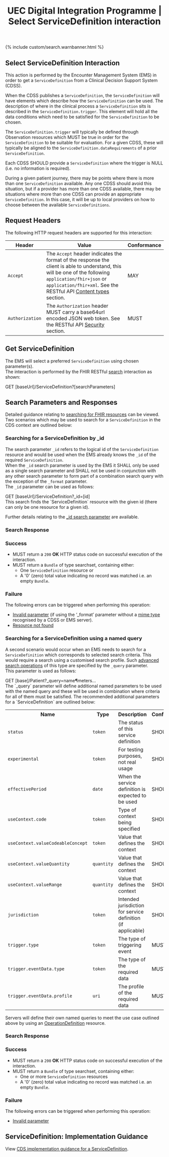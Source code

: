 ﻿---
title: UEC Digital Integration Programme | Select ServiceDefinition interaction
keywords: servicedefinition, rest,
tags: [rest,fhir,api]
sidebar: ctp_rest_sidebar
permalink: api_get_service_definition.html
summary: Select a ServiceDefinition interaction
---

{% include custom/search.warnbanner.html %}

<!--
{% include custom/fhir.referencemin.html  resource="" userlink="" page="" fhirname="Service Definition" fhirlink="[Service Definition](http://hl7.org/fhir/stu3/servicedefinition.html)" content="User Stories" userlink="" %}
-->

## Select ServiceDefinition Interaction ##
This action is performed by the Encounter Management System (EMS) in order to get a `ServiceDefinition` from a Clinical Decision Support System (CDSS).

When the CDSS publishes a `ServiceDefinition`, the `ServiceDefinition` will have elements which describe how the `ServiceDefinition` can be used. The description of where in the clinical process a `ServiceDefinition` sits is described in the `ServiceDefinition.trigger`. This element will hold all the data conditions which need to be satisfied for the `ServiceDefinition` to be chosen.

The `ServiceDefinition.trigger` will typically be defined through Observation resources which MUST be true in order for the `ServiceDefinition` to be suitable for evaluation. For a given CDSS, these will typically be aligned to the `ServiceDefinition.dataRequirements` of a prior `ServiceDefinition`.

Each CDSS SHOULD provide a `ServiceDefinition` where the trigger is NULL (i.e. no information is required).

During a given patient journey, there may be points where there is more than one `ServiceDefinition` available. Any one CDSS should avoid this situation, but if a provider has more than one CDSS available, there may be situations where more than one CDSS can provide an appropriate `ServiceDefinition`. In this case, it will be up to local providers on how to choose between the available `ServiceDefinitions`. 

## Request Headers ##
The following HTTP request headers are supported for this interaction: 


| Header               | Value |Conformance |
|----------------------|-------|-------|
| `Accept`      | The `Accept` header indicates the format of the response the client is able to understand, this will be one of the following `application/fhir+json` or `application/fhir+xml`. See the RESTful API [Content types](api_general_guidance.html#content-types) section. | MAY |
| `Authorization`      | The `Authorization` header MUST carry a base64url encoded JSON web token. See the RESTful API [Security](api_security.html) section. | MUST |


## Get ServiceDefinition ##
The EMS will select a preferred `ServiceDefinition` using chosen parameter(s).  
The interaction is performed by the FHIR RESTful [search](https://www.hl7.org/fhir/stu3/http.html#search) interaction as shown:  

<div markdown="span" class="alert alert-success" role="alert">
GET [baseUrl]/ServiceDefinition?[searchParameters]</div>  

## Search Parameters and Responses ##
Detailed guidance relating to [searching for FHIR resources](https://www.hl7.org/fhir/stu3/search.html) can be viewed.  
Two scenarios which may be used to search for a `ServiceDefinition` in the CDS context are outlined below:
### Searching for a ServiceDefinition by _id ###
The search parameter `_id` refers to the logical id of the `ServiceDefinition` resource and would be used when the EMS already knows the `_id` of the required `ServiceDefinition`.  
When the `_id` search parameter is used by the EMS it SHALL only be used as a single search parameter and SHALL not be used in conjunction with any other search parameter to form part of a combination search query with the exception of the `_format` parameter.  
The `_id` parameter can be used as follows:  

<div markdown="span" class="alert alert-success" role="alert">
GET [baseUrl]/ServiceDefinition?_id=[id]</div> 
This search finds the `ServiceDefinition` resource with the given id (there can only be one resource for a given id).   

Further details relating to the [_id search parameter](https://www.hl7.org/fhir/stu3/search.html#id) are available.  

<!--More information required on potential searches and search parameter combinations from the CTP programme-->

<!--
Add explanatory diagram here? Would they want the list of possible responses and error codes?
-->
### Search Response ###

### Success ###

* MUST return a `200` **OK** HTTP status code on successful execution of the interaction.
* MUST return a `Bundle` of type searchset, containing either:
   - One `ServiceDefinition` resource or
   - A '0' (zero) total value indicating no record was matched i.e. an empty `Bundle`.  

### Failure ###
The following errors can be triggered when performing this operation:  
 
* [Invalid parameter](api_general_guidance.html#parameters) (if using the ‘_format’ parameter without a [mime type](api_general_guidance.html#content-types) recognised by a CDSS or EMS server). 
* [Resource not found](api_general_guidance.html#resource-not-found)

### Searching for a ServiceDefinition using a named query ###  
A second scenario would occur when an EMS needs to search for a `ServiceDefinition` which corresponds to selected search criteria. This would require a search using a customised search profile. Such [advanced search operations](https://www.hl7.org/fhir/stu3/search.html#query) of this type are specified by the `_query` parameter.  
This parameter is used as follows:  
<div markdown="span" class="alert alert-success" role="alert">
GET [base]/Patient?_query=name&parameters...</div> 
The `_query` parameter will define additional named parameters to be used with the named query and these will be used in combination where criteria for all of them must be satisfied.  
The recommended additional parameters for a `ServiceDefinition` are outlined below:

<table style="min-width:100%;width:100%">
<tr>
    <th style="width:20%;">Name</th>
   <th style="width:15%;">Type</th> 
    <th style="width:35%;">Description</th>
    <th style="width:5%;">Conformance</th>
    <th style="width:40%;">Path</th>
</tr>
<tr>
    <td><code class="highlighter-rouge">status</code></td>
    <td><code class="highlighter-rouge">token</code></td>
    <td>The status of this service definition</td>
    <td>SHOULD</td>
    <td><code class="highlighter-rouge">ServiceDefinition.status</code></td>
</tr>
<tr>
    <td><code class="highlighter-rouge">experimental</code></td>
    <td><code class="highlighter-rouge">token</code></td> 
    <td>For testing purposes, not real usage</td>
    <td>SHOULD</td>
    <td><code class="highlighter-rouge">ServiceDefinition.</code><br><code class="highlighter-rouge">experimental</code></td>
</tr>
<tr>
    <td><code class="highlighter-rouge">effectivePeriod</code></td>
    <td><code class="highlighter-rouge">date</code></td> 
    <td>When the service definition is expected to be used</td>
    <td>SHOULD</td>
    <td><code class="highlighter-rouge">ServiceDefinition.</code><br><code class="highlighter-rouge">effectivePeriod</code></td>
</tr> 
<tr>
    <td><code class="highlighter-rouge">useContext.code</code></td>
  <td><code class="highlighter-rouge">token</code></td> 
    <td>Type of context being specified</td>
    <td>SHOULD</td>
    <td><code class="highlighter-rouge">ServiceDefinition.</code><br><code class="highlighter-rouge">useContext.code</code></td>
</tr>
<tr>
    <td><code class="highlighter-rouge">useContext.valueCodeableConcept</code></td>
  <td><code class="highlighter-rouge">token</code></td> 
    <td>Value that defines the context</td>
    <td>SHOULD</td>
    <td><code class="highlighter-rouge">ServiceDefinition.useContext.</code><br><code class="highlighter-rouge">valueCodeableConcept</code></td>
</tr>
<tr>
    <td><code class="highlighter-rouge">useContext.valueQuantity</code></td>
  <td><code class="highlighter-rouge">quantity</code></td> 
    <td>Value that defines the context</td>
    <td>SHOULD</td>
    <td><code class="highlighter-rouge">ServiceDefinition.useContext.</code><br><code class="highlighter-rouge">valueQuantity</code></td>
</tr>
<tr>
    <td><code class="highlighter-rouge">useContext.valueRange</code></td>
  <td><code class="highlighter-rouge">quantity</code></td> 
    <td>Value that defines the context</td>
    <td>SHOULD</td>
    <td><code class="highlighter-rouge">ServiceDefinition.useContext.</code><br><code class="highlighter-rouge">valueRange</code></td>
</tr>
<tr>
    <td><code class="highlighter-rouge">jurisdiction</code></td>
 <td><code class="highlighter-rouge">token</code></td>
    <td>Intended jurisdiction for service definition (if applicable)</td>
    <td>SHOULD</td>
    <td><code class="highlighter-rouge">ServiceDefinition.jurisdiction</code></td>
</tr>
<tr>
    <td><code class="highlighter-rouge">trigger.type</code></td>
 <td><code class="highlighter-rouge">token</code></td> 
    <td>The type of triggering event</td>
    <td>MUST</td>
    <td><code class="highlighter-rouge">ServiceDefinition.trigger.type</code></td>
</tr>
<tr>
    <td><code class="highlighter-rouge">trigger.eventData.type</code></td>
 <td><code class="highlighter-rouge">token</code></td> 
    <td>The type of the required data</td>
    <td>MUST</td>
    <td><code class="highlighter-rouge">ServiceDefinition.trigger.</code><br><code class="highlighter-rouge">eventData.type</code></td>
</tr>
<tr>
    <td><code class="highlighter-rouge">trigger.eventData.profile</code></td>
 <td><code class="highlighter-rouge">uri</code></td> 
    <td>The profile of the required data</td>
    <td>MUST</td>
    <td><code class="highlighter-rouge">ServiceDefinition.trigger.</code><br><code class="highlighter-rouge">eventData.profile</code></td>
</tr>

</table>
  
Servers will define their own named queries to meet the use case outlined above by using an [OperationDefinition](https://www.hl7.org/fhir/stu3/operationdefinition.html) resource.  
### Search Response ###

### Success ###

* MUST return a `200` **OK** HTTP status code on successful execution of the interaction.
* MUST return a `Bundle` of type searchset, containing either:
   - One or more `ServiceDefinition` resources 
   - A '0' (zero) total value indicating no record was matched i.e. an empty `Bundle`.  

### Failure ###
The following errors can be triggered when performing this operation:  
 
* [Invalid parameter](api_general_guidance.html#parameters)  

## ServiceDefinition: Implementation Guidance ##
View [CDS implementation guidance for a ServiceDefinition](api_service_definition.html).

<!--
## Example Scenario ##
Placeholder -->




